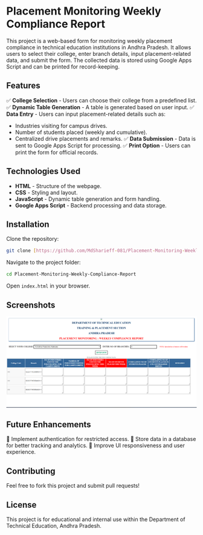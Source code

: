 # Placement Monitoring Weekly Compliance Report

This project is a web-based form for monitoring weekly placement compliance in technical education institutions in Andhra Pradesh. It allows users to select their college, enter branch details, input placement-related data, and submit the form. The collected data is stored using Google Apps Script and can be printed for record-keeping.

## Features
✅ **College Selection** - Users can choose their college from a predefined list.
✅ **Dynamic Table Generation** - A table is generated based on user input.
✅ **Data Entry** - Users can input placement-related details such as:
   - Industries visiting for campus drives.
   - Number of students placed (weekly and cumulative).
   - Centralized drive placements and remarks.
✅ **Data Submission** - Data is sent to Google Apps Script for processing.
✅ **Print Option** - Users can print the form for official records.

## Technologies Used
- **HTML** - Structure of the webpage.
- **CSS** - Styling and layout.
- **JavaScript** - Dynamic table generation and form handling.
- **Google Apps Script** - Backend processing and data storage.

## Installation
Clone the repository:
```sh
git clone [https://github.com/MdSharieff-081/Placement-Monitoring-Weekly-Compliance-Report]
```
Navigate to the project folder:
```sh
cd Placement-Monitoring-Weekly-Compliance-Report
```
Open `index.html` in your browser.

## Screenshots
![Placement Monitoring Screenshot](screenshot.png)

## Future Enhancements
🚀 Implement authentication for restricted access.
🚀 Store data in a database for better tracking and analytics.
🚀 Improve UI responsiveness and user experience.

## Contributing
Feel free to fork this project and submit pull requests!

## License
This project is for educational and internal use within the Department of Technical Education, Andhra Pradesh.


